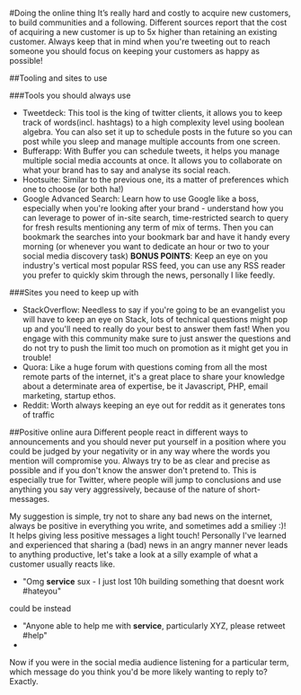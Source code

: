#Doing the online thing
It’s really hard and costly to acquire new customers, to build communities and a following. Different sources report that the cost of acquiring a new customer is up to 5x higher than retaining an existing customer. Always keep that in mind when you're tweeting out to reach someone you should focus on keeping your customers as happy as possible!

##Tooling and sites to use

###Tools you should always use
* Tweetdeck: This tool is the king of twitter clients, it allows you to keep track of words(incl. hashtags) to a high complexity level using boolean algebra. You can also set it up to schedule posts in the future so you can post while you sleep and manage multiple accounts from one screen.
* Bufferapp: With Buffer you can schedule tweets, it helps you manage multiple social media accounts at once. It allows you to collaborate on what your brand has to say and analyse its social reach.
* Hootsuite: Similar to the previous one, its a matter of preferences which one to choose (or both ha!)
* Google Advanced Search: Learn how to use Google like a boss, especially when you're looking after your brand - understand how you can leverage to power of in-site search, time-restricted search to query for fresh results mentioning any term of mix of terms. Then you can bookmark the searches into your bookmark bar and have it handy every morning (or whenever you want to dedicate an hour or two to your social media discovery task)
**BONUS POINTS**: Keep an eye on you industry's vertical most popular RSS feed, you can use any RSS reader you prefer to quickly skim through the news, personally I like feedly.

###Sites you need to keep up with
* StackOverflow: Needless to say if you're going to be an evangelist you will have to keep an eye on Stack, lots of technical questions might pop up and you'll need to really do your best to answer them fast! When you engage with this community make sure to just answer the questions and do not try to push the limit too much on promotion as it might get you in trouble!
* Quora: Like a huge forum with questions coming from all the most remote parts of the internet, it's a great place to share your knowledge about a determinate area of expertise, be it Javascript, PHP, email marketing, startup ethos.
* Reddit: Worth always keeping an eye out for reddit as it generates tons of traffic

##Positive online aura
Different people react in different ways to announcements and you should never put yourself in a position where you could be judged by your negativity or in any way where the words you mention will compromise you. Always try to be as clear and precise as possible and if you don't know the answer don't pretend to. This is especially true for Twitter, where people will jump to conclusions and use anything you say very aggressively, because of the nature of short-messages.

My suggestion is simple, try not to share any bad news on the internet, always be positive in everything you write, and sometimes add a smiliey :)! It helps giving less positive messages a light touch! Personally I've learned and experienced that sharing a (bad) news in an angry manner never leads to anything productive, let's take a look at a silly example of what a customer usually reacts like.

* "Omg  **service** sux - I just lost 10h building something that doesnt work #hateyou"

could be instead

* "Anyone able to help me with **service**, particularly XYZ, please retweet #help"
* 
Now if you were in the social media audience listening for a particular term, which message do you think you'd be more likely wanting to reply to? Exactly.
